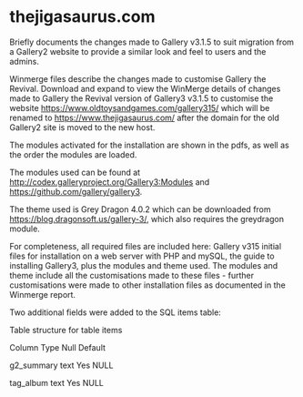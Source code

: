 # thejigasaurus.com

Briefly documents the changes made to Gallery v3.1.5 to suit migration from a Gallery2 website to provide a similar look and feel to users and the admins.

Winmerge files describe the changes made to customise Gallery the Revival. Download and expand to view the WinMerge details of changes made to Gallery the Revival version of Gallery3 v3.1.5 to customise the website https://www.oldtoysandgames.com/gallery315/ which will be renamed to https://www.thejigasaurus.com/ after the domain for the old Gallery2 site is moved to the new host.

The modules activated for the installation are shown in the pdfs, as well as the order the modules are loaded. 

The modules used can be found at http://codex.galleryproject.org/Gallery3:Modules and https://github.com/gallery/gallery3. 

The theme used is Grey Dragon 4.0.2 which can be downloaded from https://blog.dragonsoft.us/gallery-3/, which also requires the greydragon module.

For completeness, all required files are included here: Gallery v315 initial files for installation on a web server with PHP and mySQL, the guide to installing Gallery3, plus the modules and theme used. The modules and theme include all the customisations made to these files - further customisations were made to other installation files as documented in the Winmerge report. 

Two additional fields were added to the SQL items table:

Table structure for table items

Column	    Type	Null	Default

g2_summary	text	Yes	  NULL

tag_album	  text	Yes	  NULL

